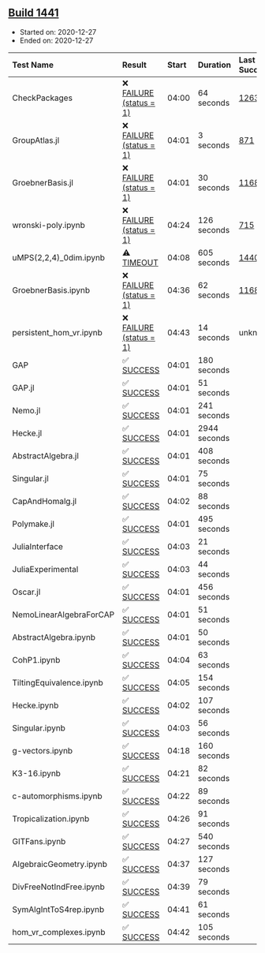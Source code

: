 ## [Build 1441](https://oscarci.mathematik.uni-kl.de/job/oscar-stable/1441/)

* Started on: 2020-12-27
* Ended on: 2020-12-27

| Test Name    | Result | Start | Duration | Last Success | First Failure |
|:-------------|:-------|:------|:---------|:-------------|:--------------|
| CheckPackages | ❌ [FAILURE (status = 1)](https://oscarci.mathematik.uni-kl.de/job/oscar-stable/1441/artifact/logs/build-1441/CheckPackages.log) | 04:00 | 64 seconds | [1263](https://oscarci.mathematik.uni-kl.de/job/oscar-stable/1263/) | [1264](https://oscarci.mathematik.uni-kl.de/job/oscar-stable/1264/) |
| GroupAtlas.jl | ❌ [FAILURE (status = 1)](https://oscarci.mathematik.uni-kl.de/job/oscar-stable/1441/artifact/logs/build-1441/GroupAtlas.jl.log) | 04:01 | 3 seconds | [871](https://oscarci.mathematik.uni-kl.de/job/oscar-stable/871/) | [872](https://oscarci.mathematik.uni-kl.de/job/oscar-stable/872/) |
| GroebnerBasis.jl | ❌ [FAILURE (status = 1)](https://oscarci.mathematik.uni-kl.de/job/oscar-stable/1441/artifact/logs/build-1441/GroebnerBasis.jl.log) | 04:01 | 30 seconds | [1168](https://oscarci.mathematik.uni-kl.de/job/oscar-stable/1168/) | [1169](https://oscarci.mathematik.uni-kl.de/job/oscar-stable/1169/) |
| wronski-poly.ipynb | ❌ [FAILURE (status = 1)](https://oscarci.mathematik.uni-kl.de/job/oscar-stable/1441/artifact/logs/build-1441/wronski-poly.ipynb.log) | 04:24 | 126 seconds | [715](https://oscarci.mathematik.uni-kl.de/job/oscar-stable/715/) | [716](https://oscarci.mathematik.uni-kl.de/job/oscar-stable/716/) |
| uMPS(2,2,4)_0dim.ipynb | ⚠ [TIMEOUT](https://oscarci.mathematik.uni-kl.de/job/oscar-stable/1441/artifact/logs/build-1441/uMPS-2-2-4-_0dim.ipynb.log) | 04:08 | 605 seconds | [1440](https://oscarci.mathematik.uni-kl.de/job/oscar-stable/1440/) | [1441](https://oscarci.mathematik.uni-kl.de/job/oscar-stable/1441/) |
| GroebnerBasis.ipynb | ❌ [FAILURE (status = 1)](https://oscarci.mathematik.uni-kl.de/job/oscar-stable/1441/artifact/logs/build-1441/GroebnerBasis.ipynb.log) | 04:36 | 62 seconds | [1168](https://oscarci.mathematik.uni-kl.de/job/oscar-stable/1168/) | [1169](https://oscarci.mathematik.uni-kl.de/job/oscar-stable/1169/) |
| persistent_hom_vr.ipynb | ❌ [FAILURE (status = 1)](https://oscarci.mathematik.uni-kl.de/job/oscar-stable/1441/artifact/logs/build-1441/persistent_hom_vr.ipynb.log) | 04:43 | 14 seconds | unknown | unknown |
| GAP | ✅ [SUCCESS](https://oscarci.mathematik.uni-kl.de/job/oscar-stable/1441/artifact/logs/build-1441/GAP.log) | 04:01 | 180 seconds |  |  |
| GAP.jl | ✅ [SUCCESS](https://oscarci.mathematik.uni-kl.de/job/oscar-stable/1441/artifact/logs/build-1441/GAP.jl.log) | 04:01 | 51 seconds |  |  |
| Nemo.jl | ✅ [SUCCESS](https://oscarci.mathematik.uni-kl.de/job/oscar-stable/1441/artifact/logs/build-1441/Nemo.jl.log) | 04:01 | 241 seconds |  |  |
| Hecke.jl | ✅ [SUCCESS](https://oscarci.mathematik.uni-kl.de/job/oscar-stable/1441/artifact/logs/build-1441/Hecke.jl.log) | 04:01 | 2944 seconds |  |  |
| AbstractAlgebra.jl | ✅ [SUCCESS](https://oscarci.mathematik.uni-kl.de/job/oscar-stable/1441/artifact/logs/build-1441/AbstractAlgebra.jl.log) | 04:01 | 408 seconds |  |  |
| Singular.jl | ✅ [SUCCESS](https://oscarci.mathematik.uni-kl.de/job/oscar-stable/1441/artifact/logs/build-1441/Singular.jl.log) | 04:01 | 75 seconds |  |  |
| CapAndHomalg.jl | ✅ [SUCCESS](https://oscarci.mathematik.uni-kl.de/job/oscar-stable/1441/artifact/logs/build-1441/CapAndHomalg.jl.log) | 04:02 | 88 seconds |  |  |
| Polymake.jl | ✅ [SUCCESS](https://oscarci.mathematik.uni-kl.de/job/oscar-stable/1441/artifact/logs/build-1441/Polymake.jl.log) | 04:01 | 495 seconds |  |  |
| JuliaInterface | ✅ [SUCCESS](https://oscarci.mathematik.uni-kl.de/job/oscar-stable/1441/artifact/logs/build-1441/JuliaInterface.log) | 04:03 | 21 seconds |  |  |
| JuliaExperimental | ✅ [SUCCESS](https://oscarci.mathematik.uni-kl.de/job/oscar-stable/1441/artifact/logs/build-1441/JuliaExperimental.log) | 04:03 | 44 seconds |  |  |
| Oscar.jl | ✅ [SUCCESS](https://oscarci.mathematik.uni-kl.de/job/oscar-stable/1441/artifact/logs/build-1441/Oscar.jl.log) | 04:01 | 456 seconds |  |  |
| NemoLinearAlgebraForCAP | ✅ [SUCCESS](https://oscarci.mathematik.uni-kl.de/job/oscar-stable/1441/artifact/logs/build-1441/NemoLinearAlgebraForCAP.log) | 04:01 | 51 seconds |  |  |
| AbstractAlgebra.ipynb | ✅ [SUCCESS](https://oscarci.mathematik.uni-kl.de/job/oscar-stable/1441/artifact/logs/build-1441/AbstractAlgebra.ipynb.log) | 04:01 | 50 seconds |  |  |
| CohP1.ipynb | ✅ [SUCCESS](https://oscarci.mathematik.uni-kl.de/job/oscar-stable/1441/artifact/logs/build-1441/CohP1.ipynb.log) | 04:04 | 63 seconds |  |  |
| TiltingEquivalence.ipynb | ✅ [SUCCESS](https://oscarci.mathematik.uni-kl.de/job/oscar-stable/1441/artifact/logs/build-1441/TiltingEquivalence.ipynb.log) | 04:05 | 154 seconds |  |  |
| Hecke.ipynb | ✅ [SUCCESS](https://oscarci.mathematik.uni-kl.de/job/oscar-stable/1441/artifact/logs/build-1441/Hecke.ipynb.log) | 04:02 | 107 seconds |  |  |
| Singular.ipynb | ✅ [SUCCESS](https://oscarci.mathematik.uni-kl.de/job/oscar-stable/1441/artifact/logs/build-1441/Singular.ipynb.log) | 04:03 | 56 seconds |  |  |
| g-vectors.ipynb | ✅ [SUCCESS](https://oscarci.mathematik.uni-kl.de/job/oscar-stable/1441/artifact/logs/build-1441/g-vectors.ipynb.log) | 04:18 | 160 seconds |  |  |
| K3-16.ipynb | ✅ [SUCCESS](https://oscarci.mathematik.uni-kl.de/job/oscar-stable/1441/artifact/logs/build-1441/K3-16.ipynb.log) | 04:21 | 82 seconds |  |  |
| c-automorphisms.ipynb | ✅ [SUCCESS](https://oscarci.mathematik.uni-kl.de/job/oscar-stable/1441/artifact/logs/build-1441/c-automorphisms.ipynb.log) | 04:22 | 89 seconds |  |  |
| Tropicalization.ipynb | ✅ [SUCCESS](https://oscarci.mathematik.uni-kl.de/job/oscar-stable/1441/artifact/logs/build-1441/Tropicalization.ipynb.log) | 04:26 | 91 seconds |  |  |
| GITFans.ipynb | ✅ [SUCCESS](https://oscarci.mathematik.uni-kl.de/job/oscar-stable/1441/artifact/logs/build-1441/GITFans.ipynb.log) | 04:27 | 540 seconds |  |  |
| AlgebraicGeometry.ipynb | ✅ [SUCCESS](https://oscarci.mathematik.uni-kl.de/job/oscar-stable/1441/artifact/logs/build-1441/AlgebraicGeometry.ipynb.log) | 04:37 | 127 seconds |  |  |
| DivFreeNotIndFree.ipynb | ✅ [SUCCESS](https://oscarci.mathematik.uni-kl.de/job/oscar-stable/1441/artifact/logs/build-1441/DivFreeNotIndFree.ipynb.log) | 04:39 | 79 seconds |  |  |
| SymAlgIntToS4rep.ipynb | ✅ [SUCCESS](https://oscarci.mathematik.uni-kl.de/job/oscar-stable/1441/artifact/logs/build-1441/SymAlgIntToS4rep.ipynb.log) | 04:41 | 61 seconds |  |  |
| hom_vr_complexes.ipynb | ✅ [SUCCESS](https://oscarci.mathematik.uni-kl.de/job/oscar-stable/1441/artifact/logs/build-1441/hom_vr_complexes.ipynb.log) | 04:42 | 105 seconds |  |  |
